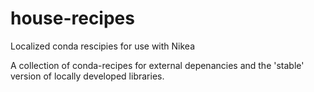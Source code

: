 house-recipes
=============

Localized conda rescipies for use with Nikea


A collection of conda-recipes for external depenancies and the 'stable' version of
locally developed libraries.
